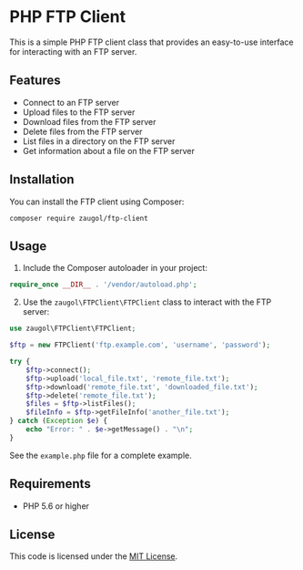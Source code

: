 # PHP FTP Client

This is a simple PHP FTP client class that provides an easy-to-use interface for interacting with an FTP server.

## Features

- Connect to an FTP server
- Upload files to the FTP server
- Download files from the FTP server
- Delete files from the FTP server
- List files in a directory on the FTP server
- Get information about a file on the FTP server

## Installation

You can install the FTP client using Composer:

```
composer require zaugol/ftp-client
```

## Usage

1. Include the Composer autoloader in your project:

```php
require_once __DIR__ . '/vendor/autoload.php';
```

2. Use the `zaugol\FTPClient\FTPClient` class to interact with the FTP server:

```php
use zaugol\FTPClient\FTPClient;

$ftp = new FTPClient('ftp.example.com', 'username', 'password');

try {
    $ftp->connect();
    $ftp->upload('local_file.txt', 'remote_file.txt');
    $ftp->download('remote_file.txt', 'downloaded_file.txt');
    $ftp->delete('remote_file.txt');
    $files = $ftp->listFiles();
    $fileInfo = $ftp->getFileInfo('another_file.txt');
} catch (Exception $e) {
    echo "Error: " . $e->getMessage() . "\n";
}
```

See the `example.php` file for a complete example.

## Requirements

- PHP 5.6 or higher

## License

This code is licensed under the [MIT License](LICENSE).